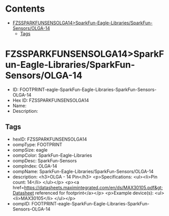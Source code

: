 



Contents
========

* [FZSSPARKFUNSENSOLGA14>SparkFun-Eagle-Libraries/SparkFun-Sensors/OLGA-14](#fzssparkfunsensolga14sparkfun-eagle-librariessparkfun-sensorsolga-14)
	* [Tags](#tags)

# FZSSPARKFUNSENSOLGA14>SparkFun-Eagle-Libraries/SparkFun-Sensors/OLGA-14

- ID: FOOTPRINT-eagle-SparkFun-Eagle-Libraries-SparkFun-Sensors-OLGA-14
- Hex ID: FZSSPARKFUNSENSOLGA14
- Name: 
- Description: 

## Tags

- hexID: FZSSPARKFUNSENSOLGA14
- oompType: FOOTPRINT
- oompSize: eagle
- oompColor: SparkFun-Eagle-Libraries
- oompDesc: SparkFun-Sensors
- oompIndex: OLGA-14
- oompName: SparkFun-Eagle-Libraries/SparkFun-Sensors/OLGA-14
- description: &lt;h3&gt;OLGA - 14 Pin&lt;/h3&gt;
&lt;p&gt;Specifications:
&lt;ul&gt;&lt;li&gt;Pin count: 14&lt;/li&gt;
&lt;/ul&gt;&lt;/p&gt;
&lt;p&gt;&lt;a href=https://datasheets.maximintegrated.com/en/ds/MAX30105.pdf&gt;Datasheet referenced for footprint&lt;/a&gt;&lt;/p&gt;
&lt;p&gt;Example device(s):
&lt;ul&gt;&lt;li&gt;MAX30105&lt;/li&gt;
&lt;/ul&gt;&lt;/p&gt;
- oompID: FOOTPRINT-eagle-SparkFun-Eagle-Libraries-SparkFun-Sensors-OLGA-14
